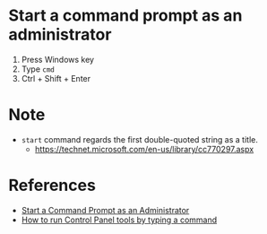 # Start a command prompt as an administrator
1. Press Windows key
2. Type `cmd`
3. Ctrl + Shift + Enter

# Note
* `start` command regards the first double-quoted string as a title.
  * https://technet.microsoft.com/en-us/library/cc770297.aspx
  
# References
* [Start a Command Prompt as an Administrator](https://technet.microsoft.com/en-us/library/cc947813.aspx)
* [How to run Control Panel tools by typing a command](https://support.microsoft.com/en-us/help/192806/how-to-run-control-panel-tools-by-typing-a-command)
